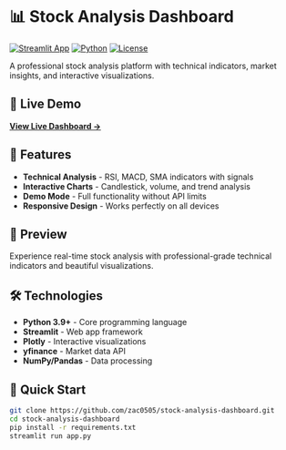 # 📊 Stock Analysis Dashboard

[![Streamlit App](https://static.streamlit.io/badges/streamlit_badge_black_white.svg)](https://stock-analysis-dashboard-3nuqqhrwj7w4bexktl9wyv.streamlit.app)
[![Python](https://img.shields.io/badge/Python-3.9+-blue.svg)](https://www.python.org)
[![License](https://img.shields.io/badge/License-MIT-green.svg)](LICENSE)

A professional stock analysis platform with technical indicators, market insights, and interactive visualizations.

## 🔗 Live Demo
**[View Live Dashboard →](https://stock-analysis-dashboard-3nuqqhrwj7w4bexktl9wyv.streamlit.app)**

## 🌟 Features
- **Technical Analysis** - RSI, MACD, SMA indicators with signals
- **Interactive Charts** - Candlestick, volume, and trend analysis
- **Demo Mode** - Full functionality without API limits
- **Responsive Design** - Works perfectly on all devices

## 📸 Preview
Experience real-time stock analysis with professional-grade technical indicators and beautiful visualizations.

## 🛠️ Technologies
- **Python 3.9+** - Core programming language
- **Streamlit** - Web app framework
- **Plotly** - Interactive visualizations
- **yfinance** - Market data API
- **NumPy/Pandas** - Data processing

## 🚀 Quick Start
```bash
git clone https://github.com/zac0505/stock-analysis-dashboard.git
cd stock-analysis-dashboard
pip install -r requirements.txt
streamlit run app.py
